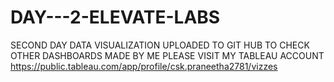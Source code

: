 # DAY---2-ELEVATE-LABS
SECOND DAY DATA VISUALIZATION UPLOADED TO GIT HUB
TO CHECK OTHER DASHBOARDS MADE BY ME PLEASE VISIT MY TABLEAU ACCOUNT
https://public.tableau.com/app/profile/csk.praneetha2781/vizzes
